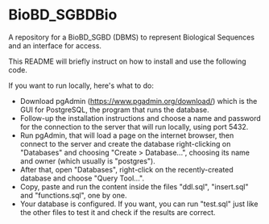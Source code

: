 # BioBD_SGBDBio
A repository for a BioBD_SGBD (DBMS) to represent Biological Sequences and an interface for access.

This README will briefly instruct on how to install and use the following code.

If you want to run locally, here's what to do:

- Download pgAdmin (https://www.pgadmin.org/download/) which is the GUI for PostgreSQL, the program that runs the database.
- Follow-up the installation instructions and choose a name and password for the connection to the server that will run locally, using port 5432.
- Run pgAdmin, that will load a page on the internet browser, then connect to the server and create the database right-clicking on "Databases" and choosing "Create > Database...", choosing its name and owner (which usually is "postgres").
- After that, open "Databases", right-click on the recently-created database and choose "Query Tool...".
- Copy, paste and run the content inside the files "ddl.sql", "insert.sql" and "functions.sql", one by one.
- Your database is configured. If you want, you can run "test.sql" just like the other files to test it and check if the results are correct.
